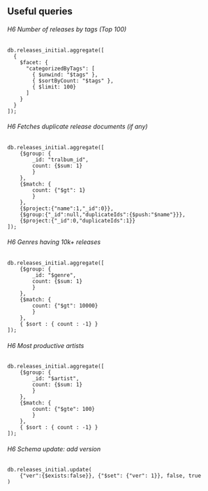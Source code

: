 ## Useful queries


###### H6 Number of releases by tags (Top 100) 

```
db.releases_initial.aggregate([
  {
    $facet: {
      "categorizedByTags": [
        { $unwind: "$tags" },
        { $sortByCount: "$tags" }, 
        { $limit: 100}
      ]
    }
  }
]); 
```

###### H6 Fetches duplicate release documents (if any)

```
db.releases_initial.aggregate([
    {$group: {
        _id: "tralbum_id",
        count: {$sum: 1}
        }
    },
    {$match: { 
        count: {"$gt": 1}
        }
    },
    {$project:{"name":1,"_id":0}},
    {$group:{"_id":null,"duplicateIds":{$push:"$name"}}},
    {$project:{"_id":0,"duplicateIds":1}}
]);
```

###### H6 Genres having 10k+ releases

```
db.releases_initial.aggregate([
    {$group: {
        _id: "$genre",
        count: {$sum: 1}
        }
    },
    {$match: { 
        count: {"$gt": 10000}
        }
    },
    { $sort : { count : -1} }
]);
```

###### H6 Most productive artists

```
db.releases_initial.aggregate([
    {$group: {
        _id: "$artist",
        count: {$sum: 1}
        }
    },
    {$match: { 
        count: {"$gte": 100}
        }
    },
    { $sort : { count : -1} }
]);
```

###### H6 Schema update: add version

```
db.releases_initial.update(
    {"ver":{$exists:false}}, {"$set": {"ver": 1}}, false, true
)
```